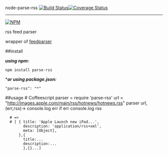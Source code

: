 node-parse-rss
[![Build Status](https://travis-ci.org/nikezono/node-parse-rss.png)](https://travis-ci.org/nikezono/node-parse-rss)[![Coverage Status](https://coveralls.io/repos/nikezono/node-parse-rss/badge.png?branch=master)](https://coveralls.io/r/nikezono/node-parse-rss?branch=master)

---

[![NPM](https://nodei.co/npm/parse-rss.png)](https://nodei.co/npm/parse-rss/)

rss feed parser

wrapper of [feedparser](https://github.com/danmactough/node-feedparser)

##install

***using npm:***

    npm install parse-rss

****or using package.json:***

    "parse-rss": "*"

##usage
    # Coffeescript
    parser = require 'parse-rss'
    url    = "http://images.apple.com/main/rss/hotnews/hotnews.rss"
    parser url, (err,rss)->
      console.log err if err
      console.log rss

      # =>
      # [ { title: 'Apple Launch new iPad...',
            description: 'application/rss+xml',
            meta: [Object],
          },{
            title:...
            description:...
            },{}...]


